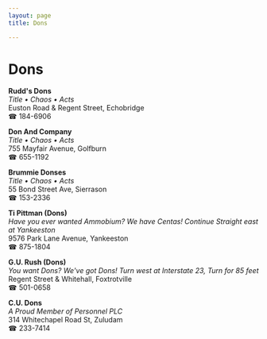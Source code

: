 ```yaml
---
layout: page 
title: Dons

---
```



# Dons


 **Rudd's Dons**  
_Title • Chaos • Acts_  
Euston Road & Regent Street, Echobridge  
☎ 184-6906

**Don And Company**  
_Title • Chaos • Acts_  
755 Mayfair Avenue, Golfburn  
☎ 655-1192

**Brummie Donses**  
_Title • Chaos • Acts_  
55 Bond Street Ave, Sierrason  
☎ 153-2336

**Ti Pittman (Dons)**  
_Have you ever wanted Ammobium? We have Centas! 
Continue Straight east at Yankeeston_  
9576 Park Lane Avenue, Yankeeston  
☎ 875-1804

**G.U. Rush (Dons)**  
_You want Dons? We've got Dons! 
Turn west at Interstate 23, Turn for 85 feet_  
Regent Street & Whitehall, Foxtrotville  
☎ 501-0658

**C.U. Dons**  
_A Proud Member of Personnel PLC_  
314 Whitechapel Road St, Zuludam  
☎ 233-7414

